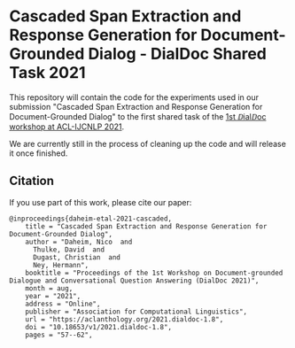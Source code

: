 # Cascaded Span Extraction and Response Generation for Document-Grounded Dialog - DialDoc Shared Task 2021

This repository will contain the code for the experiments used in our submission "Cascaded Span Extraction and Response Generation for Document-Grounded Dialog" to the first shared task of the [1st ⅅialⅅoc workshop at ACL-IJCNLP 2021](https://doc2dial.github.io/workshop2021/shared.html).

We are currently still in the process of cleaning up the code and will release it once finished.

## Citation

If you use part of this work, please cite our paper:

```
@inproceedings{daheim-etal-2021-cascaded,
    title = "Cascaded Span Extraction and Response Generation for Document-Grounded Dialog",
    author = "Daheim, Nico  and
      Thulke, David  and
      Dugast, Christian  and
      Ney, Hermann",
    booktitle = "Proceedings of the 1st Workshop on Document-grounded Dialogue and Conversational Question Answering (DialDoc 2021)",
    month = aug,
    year = "2021",
    address = "Online",
    publisher = "Association for Computational Linguistics",
    url = "https://aclanthology.org/2021.dialdoc-1.8",
    doi = "10.18653/v1/2021.dialdoc-1.8",
    pages = "57--62",
```
